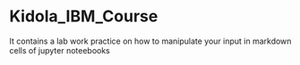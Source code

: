 # Kidola_IBM_Course
It contains a lab work practice on how to manipulate your input in markdown cells of jupyter noteebooks
